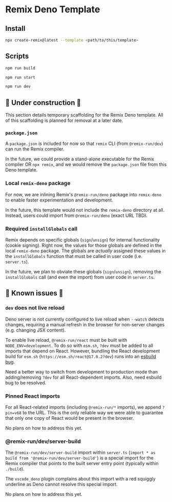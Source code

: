 # Remix Deno Template

## Install

```sh
npx create-remix@latest --template <path/to/this/template>
```

## Scripts

```sh
npm run build
```

```sh
npm run start
```

```sh
npm run dev
```

## 🚧 Under construction 🚧

This section details temporary scaffolding for the Remix Deno template.
All of this scaffolding is planned for removal at a later date.

### `package.json`

A `package.json` is included for now so that `remix` CLI (from `@remix-run/dev`) can run the Remix compiler.

In the future, we could provide a stand-alone executable for the Remix compiler OR `npx remix`, and we would remove the `package.json` file from this Deno template.

### Local `remix-deno` package

For now, we are inlining Remix's `@remix-run/deno` package into `remix-deno` to enable faster experimentation and development.

In the future, this template would not include the `remix-deno` directory at all.
Instead, users could import from `@remix-run/deno` (exact URL TBD).

### Required `installGlobals` call

Remix depends on specific globals (`sign`/`unsign`) for internal functionality (cookie signing).
Right now, the values for those globals are defined in the local `remix-deno` package.
The globals are _actually_ assigned these values in the `installGlobals` function that must be called in user code (i.e. `server.ts`).

In the future, we plan to obviate these globals (`sign`/`unsign`), removing the `installGlobals` call (and even the import) from user code in `server.ts`.

## 🐞 Known issues 🐞

### `dev` does not live reload

Deno server is not currently configured to live reload when `--watch` detects changes, requiring a manual refresh in the browser for non-server changes (e.g. changing JSX content).

To enable live reload, `@remix-run/react` must be built with `NODE_ENV=development`.
To do so with `esm.sh`, `?dev` must be added to all imports that depend on React.
However, bundling the React development build for `esm.sh` (`https://esm.sh/react@17.0.2?dev`) runs into an [esbuild bug](https://github.com/evanw/esbuild/issues/2099).

Need a better way to switch from development to production mode than adding/removing `?dev` for all React-dependent imports.
Also, need esbuild bug to be resolved.

### Pinned React imports

For all React-related imports (including `@remix-run/*` imports), we append `?pin=v68` to the URL.
This is the only reliable way we were able to guarantee that only one copy of React would be present in the browser.

No plans on how to address this yet.

### @remix-run/dev/server-build

The `@remix-run/dev/server-build` import within `server.ts` (`import * as build from '@remix-run/dev/server-build'`) is a special import for the Remix compiler that points to the built server entry point (typically within `./build`).

The `vscode_deno` plugin complains about this import with a red squiggly underline as Deno cannot resolve this special import.

No plans on how to address this yet.
